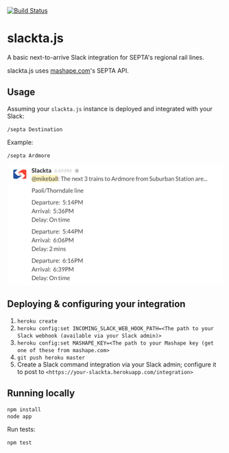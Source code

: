 [![Build Status](https://travis-ci.org/mdb/slackta.js.svg?branch=master)](https://travis-ci.org/mdb/slackta.js)

# slackta.js

A basic next-to-arrive Slack integration for SEPTA's regional rail lines.

slackta.js uses [mashape.com](https://www.mashape.com)'s SEPTA API.

## Usage

Assuming your `slackta.js` instance is deployed and integrated with your Slack:

```
/septa Destination
```

Example:

```
/septa Ardmore
```

![Slackta example](slackta_example.png)

## Deploying & configuring your integration

1. `heroku create`
2. `heroku config:set INCOMING_SLACK_WEB_HOOK_PATH=<The path to your Slack webhook (available via your Slack admin)>`
3. `heroku config:set MASHAPE_KEY=<The path to your Mashape key (get one of these from mashape.com>`
4. `git push heroku master`
3. Create a Slack command integration via your Slack admin; configure it to post to `<https://your-slackta.herokuapp.com/integration>`

## Running locally

```
npm install
node app
```

Run tests:

```
npm test
```
